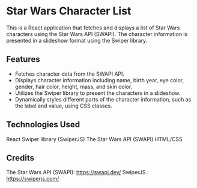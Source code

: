 # Star Wars Character List

This is a React application that fetches and displays a list of Star Wars characters using the Star Wars API (SWAPI). The character information is presented in a slideshow format using the Swiper library.

## Features

- Fetches character data from the SWAPI API.
- Displays character information including name, birth year, eye color, gender, hair color, height, mass, and skin color.
- Utilizes the Swiper library to present the characters in a slideshow.
- Dynamically styles different parts of the character information, such as the label and value, using CSS classes.

## Technologies Used

React
Swiper library (SwiperJS)
The Star Wars API (SWAPI)
HTML/CSS

## Credits

The Star Wars API (SWAPI): https://swapi.dev/
SwiperJS : https://swiperjs.com/
